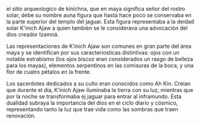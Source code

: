 


el sitio arqueologico de kinichna, que en maya significa señor del rostro solar, debe su nombre auna figura que hasta hace poco se conservaba en la parte superior del templo del jaguar. Esta figura representaba a la deidad solar K'inich Ajaw a quien también se le considerava una advocación del dios creador Izamná. 

Las representaciones de K’inich Ajaw son comunes en gran parte del área maya y se identifican por sus caracteríosticas distintivas: ojos con un notable estrabismo (los ojos biscoz eran considerados un rasgo de belleza para los mayas), elementos serpentinos en las comisuras de la boca, y una flor de cuatro pétalos en la frente.

Los sacerdotes dedicados a su culto eran conocidos como Ah Kin. Creían que durante el día, K’inich Ajaw iluminaba la tierra con su luz, mientras que por la noche se transformaba ej jaguar para entrar al inframundo. Esta dualidad subraya la importancia del dios en el ciclo diario y cósmico, representando tanto la luz que trae vida como las sombras que traen renovación.